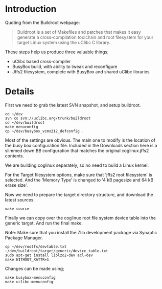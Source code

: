 # Introduction #

Quoting from the Buildroot webpage:

> Buildroot is a set of Makefiles and patches that makes it easy generate a
> cross-compilation toolchain and root filesystem for your target Linux system
> using the uClibc C library.

These steps help us produce three valuable things;
  * uClibc based cross-compiler
  * BusyBox build, with ability to tweak and reconfigure
  * Jffs2 filesystem, complete with BusyBox and shared uClibc libraries

# Details #

First we need to grab the latest SVN snapshot, and setup buildroot.

```
cd ~/dev
svn co svn://uclibc.org/trunk/buildroot
cd ~/dev/buildroot
make menuconfig
cp ~/dev/busybox_vcmx212_defconfig .
```

Most of the settings are obvious. The main one to modify is the location of the busy box configuration file. Included in the Downloads section here is a slimmed down BB configuration that matches the original coglinux.jffs2 contents.

We are building coglinux separately, so no need to build a Linux kernel.

For the Target filesystem options, make sure that 'jffs2 root filesystem' is selected. And the 'Memory Type' is changed to '4 kB pagesize and 64 kB erase size'.

Now we need to prepare the target directory structure, and download the latest sources.

```
make source
```

Finally we can copy over the coglinux root file system device table into the generic target. And run the final make.

Note: Make sure that you install the Zlib development package via Synaptic Package Manager.

```
cp ~/dev/rootfs/devtable.txt ~/dev/buildroot/target/generic/device_table.txt
sudo apt-get install liblzo2-dev acl-dev 
make WITHOUT_XATTR=1
```

Changes can be made using;
```
make busybox-menuconfig
make uclibc-menuconfig
```